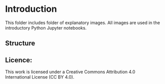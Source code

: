 # Introduction
This folder includes folder of explanatory images. All images are used in the introductory Python Jupyter notebooks.

## Structure



## Licence:
This work is licensed under a Creative Commons Attribution 4.0 International License (CC BY 4.0).
